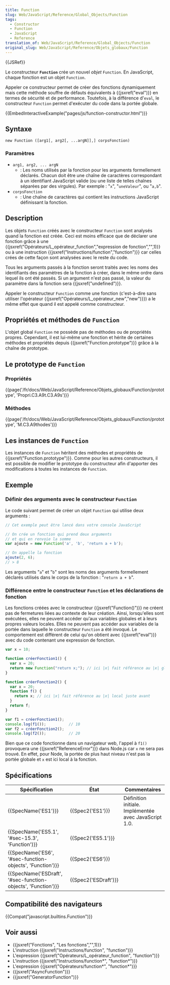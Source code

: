 ```yaml
---
title: Function
slug: Web/JavaScript/Reference/Global_Objects/Function
tags:
  - Constructor
  - Function
  - JavaScript
  - Reference
translation_of: Web/JavaScript/Reference/Global_Objects/Function
original_slug: Web/JavaScript/Reference/Objets_globaux/Function
---
```

{{JSRef}}

Le constructeur **`Function`** crée un nouvel _objet_ `Function`. En JavaScript, chaque fonction est un objet `Function`.

Appeler ce constructeur permet de créer des fonctions dynamiquement mais cette méthode souffre de défauts équivalents à {{jsxref("eval")}} en termes de sécurité et de performance. Toutefois, à la différence d'`eval`, le constructeur `Function` permet d'exécuter du code dans la portée globale.

{{EmbedInteractiveExample("pages/js/function-constructor.html")}}

## Syntaxe

    new Function ([arg1[, arg2[, ...argN]],] corpsFonction)

### Paramètres

- `arg1, arg2, ... argN`
  - : Les noms utilisés par la fonction pour les arguments formellement déclarés. Chacun doit être une chaîne de caractères correspondant à un identifiant JavaScript valide (ou une liste de telles chaînes séparées par des virgules). Par exemple : "`x`", "`uneValeur`", ou "`a,b`".
- `corpsFonction`
  - : Une chaîne de caractères qui contient les instructions JavaScript définissant la fonction.

## Description

Les objets `Function` créés avec le constructeur `Function` sont analysés quand la fonction est créée. Ceci est moins efficace que de déclarer une fonction grâce à une {{jsxref("Opérateurs/L_opérateur_function","expression de fonction","",1)}} ou à une instruction {{jsxref("Instructions/function","function")}} car celles crées de cette façon sont analysées avec le reste du code.

Tous les arguments passés à la fonction seront traités avec les noms des identifiants des paramètres de la fonction à créer, dans le même ordre dans lequel ils ont été passés. Si un argument n'est pas passé, la valeur du paramètre dans la fonction sera {{jsxref("undefined")}}.

Appeler le constructeur `Function` comme une fonction (c'est-à-dire sans utiliser l'opérateur {{jsxref("Opérateurs/L_opérateur_new","new")}}) a le même effet que quand il est appelé comme constructeur.

## Propriétés et méthodes de `Function`

L'objet global `Function` ne possède pas de méthodes ou de propriétés propres. Cependant, il est lui-même une fonction et hérite de certaines méthodes et propriétés depuis {{jsxref("Function.prototype")}} grâce à la chaîne de prototype.

## Le prototype de `Function`

### Propriétés

{{page('/fr/docs/Web/JavaScript/Reference/Objets_globaux/Function/prototype', 'Propri.C3.A9t.C3.A9s')}}

### Méthodes

{{page('/fr/docs/Web/JavaScript/Reference/Objets_globaux/Function/prototype', 'M.C3.A9thodes')}}

## Les instances de `Function`

Les instances de `Function` héritent des méthodes et propriétés de {{jsxref("Function.prototype")}}. Comme pour les autres constructeurs, il est possible de modifier le prototype du constructeur afin d'apporter des modifications à toutes les instances de `Function`.

## Exemple

### Définir des arguments avec le constructeur `Function`

Le code suivant permet de créer un objet `Function` qui utilise deux arguments :

```js
// Cet exemple peut être lancé dans votre console JavaScript

// On crée un fonction qui prend deux arguments
// et qui en renvoie la somme
var ajoute = new Function('a', 'b', 'return a + b');

// On appelle la fonction
ajoute(2, 6);
// > 8
```

Les arguments "`a`" et "`b`" sont les noms des arguments formellement déclarés utilisés dans le corps de la fonction : "`return a + b`".

### Différence entre le constructeur `Function` et les déclarations de fonction

Les fonctions créées avec le constructeur {{jsxref("Function()")}} ne créent pas de fermetures liées au contexte de leur création. Ainsi, lorsqu'elles sont exécutées, elles ne peuvent accéder qu'aux variables globales et à leurs propres valeurs locales. Elles ne peuvent pas accéder aux variables de la portée dans laquelle le constructeur `Function` a été invoqué. Le comportement est différent de celui qu'on obtient avec {{jsxref("eval")}} avec du code contenant une expression de fonction.

```js
var x = 10;

function créerFonction1() {
  var x = 20;
  return new Function("return x;"); // ici |x| fait référence au |x| global
}

function créerFonction2() {
  var x = 20;
  function f() {
    return x; // ici |x| fait référence au |x| local juste avant
  }
  return f;
}

var f1 = créerFonction1();
console.log(f1());          // 10
var f2 = créerFonction2();
console.log(f2());          // 20
```

Bien que ce code fonctionne dans un navigateur web, l'appel à `f1()` provoquera une {{jsxref("ReferenceError")}} dans Node.js car `x` ne sera pas trouvé. En effet, pour Node, la portée de plus haut niveau n'est pas la portée globale et `x` est ici local à la fonction.

## Spécifications

| Spécification                                                                    | État                         | Commentaires                                          |
| -------------------------------------------------------------------------------- | ---------------------------- | ----------------------------------------------------- |
| {{SpecName('ES1')}}                                                         | {{Spec2('ES1')}}         | Définition initiale. Implémentée avec JavaScript 1.0. |
| {{SpecName('ES5.1', '#sec-15.3', 'Function')}}                     | {{Spec2('ES5.1')}}     |                                                       |
| {{SpecName('ES6', '#sec-function-objects', 'Function')}}     | {{Spec2('ES6')}}         |                                                       |
| {{SpecName('ESDraft', '#sec-function-objects', 'Function')}} | {{Spec2('ESDraft')}} |                                                       |

## Compatibilité des navigateurs

{{Compat("javascript.builtins.Function")}}

## Voir aussi

- {{jsxref("Fonctions", "Les fonctions","",1)}}
- L'instruction {{jsxref("Instructions/function", "function")}}
- L'expression {{jsxref("Opérateurs/L_opérateur_function", "function")}}
- L'instruction {{jsxref("Instructions/function*", "function*")}}
- L'expression {{jsxref("Opérateurs/function*", "function*")}}
- {{jsxref("AsyncFunction")}}
- {{jsxref("GeneratorFunction")}}
